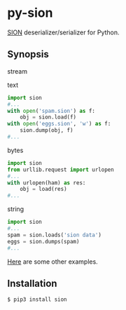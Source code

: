 # py-sion

[SION](https://dankogai.github.io/SION/) deserializer/serializer for Python.

## Synopsis

stream

text
```python
import sion
#...
with open('spam.sion') as f:
    obj = sion.load(f)
with open('eggs.sion', 'w') as f:     
    sion.dump(obj, f)
#...
```
bytes
```python
import sion
from urllib.request import urlopen
#...
with urlopen(ham) as res:
    obj = load(res)
#...
```

string
```python
import sion
#...
spam = sion.loads('sion data')
eggs = sion.dumps(spam)
#...
```

[Here](http://sitekamimura.blogspot.com/search/label/SION) are some other examples.

## Installation

```sh
$ pip3 install sion
```
